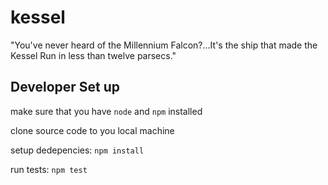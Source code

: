 # kessel

"You've never heard of the Millennium Falcon?…It's the ship that made the Kessel Run in less than twelve parsecs."




Developer Set up
----------------
make sure that you have `node` and `npm` installed

clone source code to you local machine

setup dedepencies: `npm install`

run tests: `npm test`
